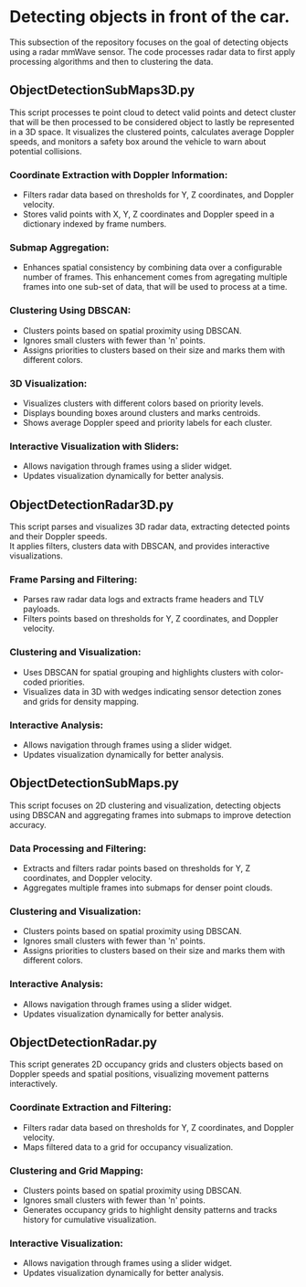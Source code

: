 # Detecting objects in front of the car.
This subsection of the repository focuses on the goal of detecting objects using a radar mmWave sensor. 
The code processes radar data to first apply processing algorithms and then to clustering the data.

## ObjectDetectionSubMaps3D.py
This script processes te point cloud to detect valid points and detect cluster that will be then processed to be considered object to lastly be represented in a 3D space. 
It visualizes the clustered points, calculates average Doppler speeds, and monitors a safety box around the vehicle to warn about potential collisions. 

### Coordinate Extraction with Doppler Information:
- Filters radar data based on thresholds for Y, Z coordinates, and Doppler velocity.
- Stores valid points with X, Y, Z coordinates and Doppler speed in a dictionary indexed by frame numbers.

### Submap Aggregation:
- Enhances spatial consistency by combining data over a configurable number of frames. This enhancement comes from agregating multiple frames into one sub-set of data, that will be used to process at a time.

### Clustering Using DBSCAN:
- Clusters points based on spatial proximity using DBSCAN.
- Ignores small clusters with fewer than 'n' points.
- Assigns priorities to clusters based on their size and marks them with different colors.

### 3D Visualization:
- Visualizes clusters with different colors based on priority levels.
- Displays bounding boxes around clusters and marks centroids.
- Shows average Doppler speed and priority labels for each cluster.

### Interactive Visualization with Sliders:
- Allows navigation through frames using a slider widget.
- Updates visualization dynamically for better analysis.

## ObjectDetectionRadar3D.py
This script parses and visualizes 3D radar data, extracting detected points and their Doppler speeds. \
It applies filters, clusters data with DBSCAN, and provides interactive visualizations.

### Frame Parsing and Filtering:
- Parses raw radar data logs and extracts frame headers and TLV payloads.
- Filters points based on thresholds for Y, Z coordinates, and Doppler velocity.

### Clustering and Visualization:
- Uses DBSCAN for spatial grouping and highlights clusters with color-coded priorities.
- Visualizes data in 3D with wedges indicating sensor detection zones and grids for density mapping.

### Interactive Analysis:
- Allows navigation through frames using a slider widget.
- Updates visualization dynamically for better analysis.

## ObjectDetectionSubMaps.py
This script focuses on 2D clustering and visualization, detecting objects using DBSCAN and aggregating frames into submaps to improve detection accuracy.

### Data Processing and Filtering:
- Extracts and filters radar points based on thresholds for Y, Z coordinates, and Doppler velocity.
- Aggregates multiple frames into submaps for denser point clouds.

### Clustering and Visualization:
- Clusters points based on spatial proximity using DBSCAN.
- Ignores small clusters with fewer than 'n' points.
- Assigns priorities to clusters based on their size and marks them with different colors.

### Interactive Analysis:
- Allows navigation through frames using a slider widget.
- Updates visualization dynamically for better analysis.

## ObjectDetectionRadar.py
This script generates 2D occupancy grids and clusters objects based on Doppler speeds and spatial positions, visualizing movement patterns interactively.

### Coordinate Extraction and Filtering:
- Filters radar data based on thresholds for Y, Z coordinates, and Doppler velocity.
- Maps filtered data to a grid for occupancy visualization.

### Clustering and Grid Mapping:
- Clusters points based on spatial proximity using DBSCAN.
- Ignores small clusters with fewer than 'n' points.
- Generates occupancy grids to highlight density patterns and tracks history for cumulative visualization.

### Interactive Visualization:
- Allows navigation through frames using a slider widget.
- Updates visualization dynamically for better analysis.
